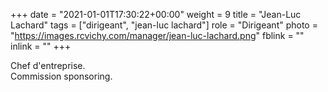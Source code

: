 +++
date = "2021-01-01T17:30:22+00:00"
weight = 9
title = "Jean-Luc Lachard"
tags = ["dirigeant", "jean-luc lachard"]
role = "Dirigeant"
photo = "https://images.rcvichy.com/manager/jean-luc-lachard.png"
fblink = ""
inlink = ""
+++

Chef d'entreprise.  
Commission sponsoring.

